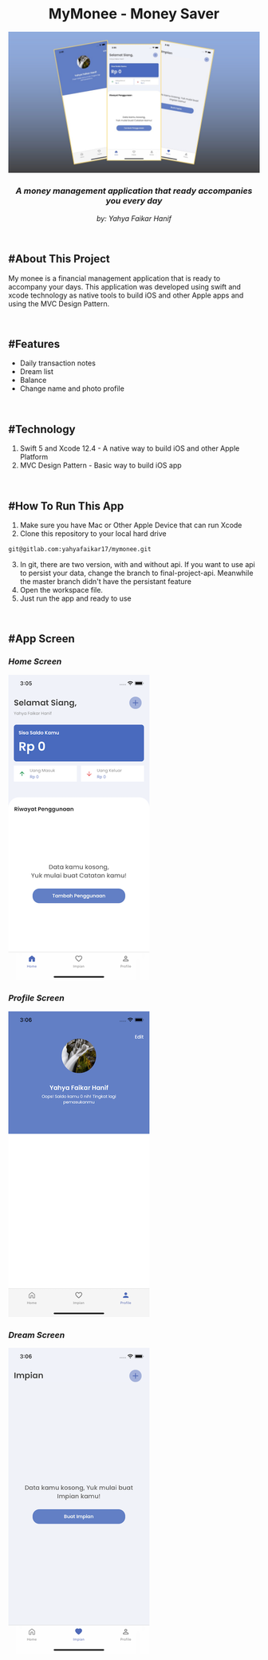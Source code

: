 # <center> **MyMonee - Money Saver** </center>


![mymonee-cover](media/capture-simulator/mymonee-cover.jpg)

### <center> _A money management application that ready accompanies you every day_ </center> 
_<center> by: Yahya Faikar Hanif </center>_

<br>

## **#About This Project**
My monee is a financial management application that is ready to accompany your days. This application was developed using swift and xcode technology as native tools to build iOS and other Apple apps and using the MVC Design Pattern.<br>

<br>

## **#Features**
- Daily transaction notes
- Dream list
- Balance
- Change name and photo profile

<br>

## **#Technology**
1. Swift 5 and Xcode 12.4 - A native way to build iOS and other Apple Platform
2. MVC Design Pattern - Basic way to build iOS app

<br>

## **#How To Run This App**
1. Make sure you have Mac or Other Apple Device that can run Xcode
2. Clone this repository to your local hard drive
```sh
git@gitlab.com:yahyafaikar17/mymonee.git
``` 
3. In git, there are two version, with and without api. If you want to use api to persist your data, change the branch to final-project-api. Meanwhile the master branch didn't have the persistant feature 
4. Open the workspace file. 
5. Just run the app and ready to use

<br>

## **#App Screen**

### _Home Screen_
![mymonee-home](media/capture-simulator/home-screen.png)

### _Profile Screen_
![mymonee-profile](media/capture-simulator/profile-screen.png)

### _Dream Screen_
![mymonee-dream](media/capture-simulator/dream-screen.png)
